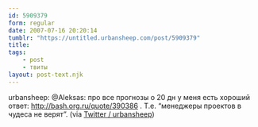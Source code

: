```yaml
---
id: 5909379
form: regular
date: 2007-07-16 20:20:14
tumblr: "https://untitled.urbansheep.com/post/5909379"
title:
tags:
    - post
    - твиты
layout: post-text.njk
---
```


<p>urbansheep: @Aleksas: про все прогнозы о 20 дн у меня есть хороший ответ: <a href="http://bash.org.ru/quote/390386">http://bash.org.ru/quote/390386</a> . Т.е. &ldquo;менеджеры проектов в чудеса не верят&rdquo;. (via <a href="http://twitter.com/urbansheep/statuses/152728132">Twitter / urbansheep</a>)</p>

